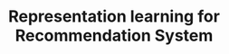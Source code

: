 ---
title: "Representation learning for Recommendation System"
collection: talks
type: "Talk"
permalink: /talks/DSLAB_10_2019
venue: "Data Science Lab Seminar Series"
location: "Hanoi, Vietnam, 2019"
slide: ""
---